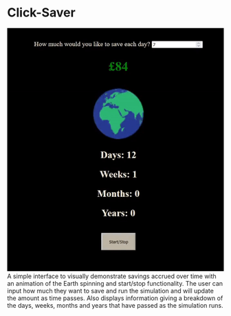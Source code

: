 # Click-Saver
![demo](clicksaver.gif)
A simple interface to visually demonstrate savings accrued over time with an animation of the Earth spinning and start/stop functionality. 
The user can input how much they want to save and run the simulation and will update the amount as time passes. Also displays information giving a breakdown of the days, weeks, months and years that have passed as the simulation runs.
